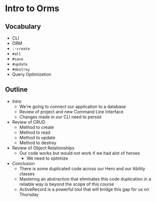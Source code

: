 # Intro to Orms



## Vocabulary

- CLI
- ORM
- `::create`
- `#all`
- `#save`
- `#update`
- `#destroy`
- Query Optimization 



## Outline

- Intro
  - We're going to connect our application to a database
  - Review of project and new Command Line Interface
  - Changes made in our CLI need to persist
- Review of CRUD
  - Method to create
  - Method to read
  - Method to update
  - Method to destroy
- Review of Object Relationships
  - Our code works but would not work if we had alot of heroes
    - We need to optimize
- Conclusion
  - There is some duplicated code across our Hero and our Ability classes
  - Mastering an abstraction that eliminates this code duplication in a reliable way is beyond the scope of this course
  - ActiveRecord is a powerful tool that will bridge this gap for us on Thursday 



